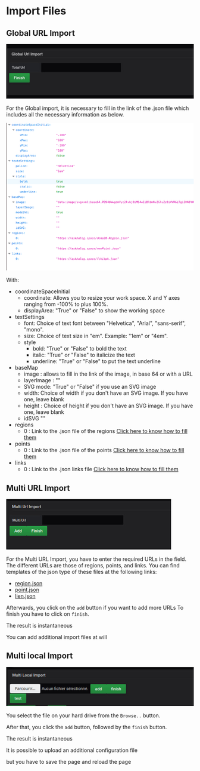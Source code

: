  
# Import Files
 
 
## Global URL Import


![coordinate mode](../../screenshots/editor/import/global.jpg)

For the Global import, it is necessary to fill in the link of the .json file which includes all the necessary information as below.

![coordinate mode](../../screenshots/editor/import/Json-Global.png)

With:
	
- coordinateSpaceInitial	
    - coordinate: Allows you to resize your work space. X and Y axes ranging from -100% to plus 100%. 
    - displayArea: "True" or "False" to show the working space
- textSettings	
    - font: Choice of text font between "Helvetica", "Arial", "sans-serif", "mono".
    - size: Choice of text size in "em". Example: "1em" or "4em".
    - style	
        - bold: "True" or "False" to bold the text
        - italic: "True" or "False" to italicize the text
        - underline: "True" or "False" to put the text underline
- baseMap	
    - image : allows to fill in the link of the image, in base 64 or with a URL
    - layerImage : ""
    - SVG mode: "True" or "False" if you use an SVG image
    - width: Choice of width if you don't have an SVG image. If you have one, leave blank
    - height : Choice of height if you don't have an SVG image. If you have one, leave blank
    - idSVG ""
- regions	
    - 0 : Link to the .json file of the regions [Click here to know how to fill them](./../appendix/json-region.md)
- points	
    - 0 : Link to the .json file of the points [Click here to know how to fill them](./../appendix/json-point.md)
- links	
    - 0 : Link to the .json links file [Click here to know how to fill them](./../appendix/json-links.md)
 

## Multi URL Import


![coordinate mode](../../screenshots/editor/import/url-import.jpg)

For the Multi URL Import, you have to enter the required URLs in the field. 
The different URLs are those of regions, points, and links. 
You can find templates of the json type of these files at the following links:

- [region.json](./../appendix/json-region.md)
- [point.json](./../appendix/json-points.md)
- [lien.json](./../appendix/json-links.md)

Afterwards, you click on the `add` button if you want to add more URLs
To finish you have to click on `finish`.


The result is instantaneous


You can add additional import files at will



## Multi local Import


![coordinate mode](../../screenshots/editor/import/local-import.jpg)



You select the file on your hard drive from the `Browse..` button.


After that, you click the `add` button, followed by the `finish` button.


The result is instantaneous

It is possible to upload an additional configuration file

but you have to save the page
and reload the page



